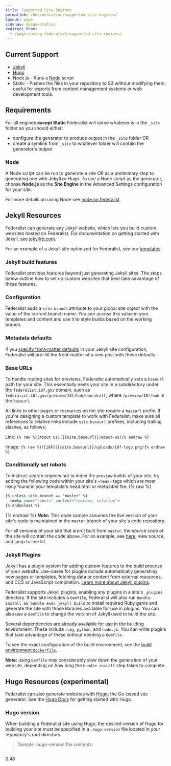 ```yaml
---
title: Supported Site Engines
permalink: /documentation/supported-site-engines/
layout: page
sidenav: documentation
redirect_from:
  - /pages/using-federalist/supported-site-engines/
---
```


## Current Support
- [Jekyll](http://jekyllrb.com)
- [Hugo](https://gohugo.io/)
- Node.js - Runs a [Node](https://nodejs.org) script
- Static - Pushes the files in your repository to S3 without modifying them, useful for exports from content management systems or web development tools.

## Requirements
For all engines **except Static** Federalist will serve whatever is in the `_site` folder so you should either:
- configure the generator to produce output in the `_site` folder OR
- create a symlink from `_site` to whatever folder will contain the generator's output

### Node
A Node script can be run to generate a site OR as a preliminary step to generating one with Jekyll or Hugo. To use a Node script as the generator, choose **Node.js** as the **Site Engine** in the Advanced Settings configuration for your site.

For more details on using Node see [node on federalist]({{site.baseurl}}/documentation/node-on-federalist).

## Jekyll Resources
Federalist can generate any Jekyll website, which lets you build custom websites hosted on Federalist. For documentation on getting started with Jekyll, see [jekyllrb.com](http://jekyllrb.com/).

For an example of a Jekyll site optimized for Federalist, see our [templates]({{site.baseurl}}/documentation/templates/).

### Jekyll build features

Federalist provides features beyond just generating Jekyll sites. The steps below outline how to set up custom websites that best take advantage of these features.

### Configuration

Federalist adds a `site.branch` attribute to your global site object with the value of the current branch name. You can access this value in your templates and content and use it to style builds based on the working branch.

### Metadata defaults

If you [specify front-matter defaults](http://jekyllrb.com/docs/configuration/#front-matter-defaults) in your Jekyll site configuration, Federalist will pre-fill the front-matter of a new post with these defaults.

### Base URLs

To handle routing sites for previews, Federalist automatically sets a `baseurl` path for your site. This essentially nests your site in a subdirectory under the `federalist.18f.gov` domain, such as `federalist.18f.gov/preview/18f/hub/new-draft`, where `/preview/18f/hub` is the `baseurl`.

All links to other pages or resources on the site require a `baseurl` prefix. If you're designing a custom template to work with Federalist, make sure all references to relative links include `site.baseurl` prefixes, including trailing slashes, as follows:

Link: `{% raw %}[About Us]({{site.baseurl}}/about-us){% endraw %}`

Image: `{% raw %}![18F]({{site.baseurl}}/uploads/18f-logo.png){% endraw %}`

### Conditionally set robots

To instruct search engines not to index the `preview` builds of your site, try adding the following code within your site's `<head>` tags which are most likely found in your template's head.html or meta.html file:
{% raw %}
```markdown
{% unless site.branch == "master" %}
  <meta name="robots" content="noindex, nofollow">
{% endunless %}
```
{% endraw %}
***Note:*** This code sample assumes the live version of your site's code is maintained in the `master` branch of your site's code repository.

For all versions of your site that aren't built from `master`, the source code of the site will contain the code above. For an example, see [here](https://federalist-proxy.app.cloud.gov/preview/18f/federalist-docs/wslack-patch-1/), view source, and jump to line 57.

### Jekyll Plugins

Jekyll has a plugin system for adding custom features to the build process of your website. Use-cases for plugins include automatically generating new pages or templates, fetching data or content from external resources, and CCS or JavaScript compilation. [Learn more about Jekyll plugins](http://jekyllrb.com/docs/plugins/).

Federalist supports Jekyll plugins, enabling any plugins in a site's `_plugins` directory. If the site includes a `Gemfile`, Federalist will also run `bundle install && bundle exec jekyll build` to install required Ruby gems and generate the site with those libraries available for use in plugins. You can also use a `Gemfile` to change the version of Jekyll used to build the site.

Several dependencies are already available for use in the building environment. These include `ruby`, `python`, and `node.js`. You can write plugins that take advantage of these without needing a `Gemfile`.

To see the exact configuration of the build environment, see the [build environment `Dockerfile`](https://github.com/18F/federalist-garden-build/blob/master/Dockerfile).

**Note:** using `Gemfile` may considerably slow down the generation of your website, depending on how long the `bundle install` step takes to complete.

## Hugo Resources (experimental)

Federalist can also generate websites with [Hugo](http://gohugo.io/), the Go-based site generator. See the [Hugo Docs](https://gohugo.io/documentation/) for getting started with Hugo.

### Hugo version

When building a Federalist site using Hugo, the desired version of Hugo for building your site must be specified in a `.hugo-version` file located in your repository's root directory.
>Sample .hugo-version file contents:
>>```markdown
0.48
```
